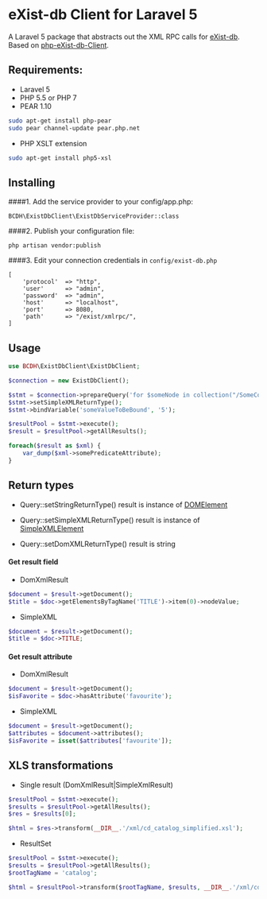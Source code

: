 eXist-db Client for Laravel 5
=================================

A Laravel 5 package that abstracts out the XML RPC calls for [eXist-db](http://exist-db.org/exist/apps/homepage/index.html). Based on [php-eXist-db-Client](https://github.com/CuAnnan/php-eXist-db-Client).

##  Requirements:

- Laravel 5
- PHP 5.5 or PHP 7
- PEAR 1.10
```bash
sudo apt-get install php-pear
sudo pear channel-update pear.php.net
```
- PHP XSLT extension
```bash
sudo apt-get install php5-xsl
```

## Installing

####1. Add the service provider to your config/app.php:

    BCDH\ExistDbClient\ExistDbServiceProvider::class

####2. Publish your configuration file:
    
    php artisan vendor:publish
    
####3. Edit your connection credentials in `config/exist-db.php`

    [
        'protocol'  => "http",
        'user'      => "admin",
        'password'  => "admin",
        'host'      => "localhost",
        'port'      => 8080,
        'path'      => "/exist/xmlrpc/",
    ]
    

## Usage 

```php
use BCDH\ExistDbClient\ExistDbClient;

$connection = new ExistDbClient();

$stmt = $connection->prepareQuery('for $someNode in collection("/SomeCollection")/someNodeName[./somePredicateAttribute=$someValueToBeBound] return $someNode');
$stmt->setSimpleXMLReturnType();
$stmt->bindVariable('someValueToBeBound', '5');

$resultPool = $stmt->execute();
$result = $resultPool->getAllResults();

foreach($result as $xml) {    
    var_dump($xml->somePredicateAttribute);
}
```

## Return types

- Query::setStringReturnType()
    result is instance of [DOMElement](http://php.net/manual/en/class.domelement.php)

- Query::setSimpleXMLReturnType()
    result is instance of [SimpleXMLElement](http://php.net/manual/en/class.simplexmlelement.php)

- Query::setDomXMLReturnType()
    result is string

#### Get result field

- DomXmlResult
```php
$document = $result->getDocument();
$title = $doc->getElementsByTagName('TITLE')->item(0)->nodeValue;
```

- SimpleXML
```php
$document = $result->getDocument();
$title = $doc->TITLE;
```

#### Get result attribute

- DomXmlResult
```php
$document = $result->getDocument();
$isFavorite = $doc->hasAttribute('favourite');
```

- SimpleXML
```php
$document = $result->getDocument();
$attributes = $document->attributes();
$isFavorite = isset($attributes['favourite']);
```

## XLS transformations

- Single result (DomXmlResult|SimpleXmlResult)

```php
$resultPool = $stmt->execute();
$results = $resultPool->getAllResults();
$res = $results[0];

$html = $res->transform(__DIR__.'/xml/cd_catalog_simplified.xsl');
```

- ResultSet

```php
$resultPool = $stmt->execute();
$results = $resultPool->getAllResults();
$rootTagName = 'catalog';

$html = $resultPool->transform($rootTagName, $results, __DIR__.'/xml/cd_catalog_simplified.xsl');
```